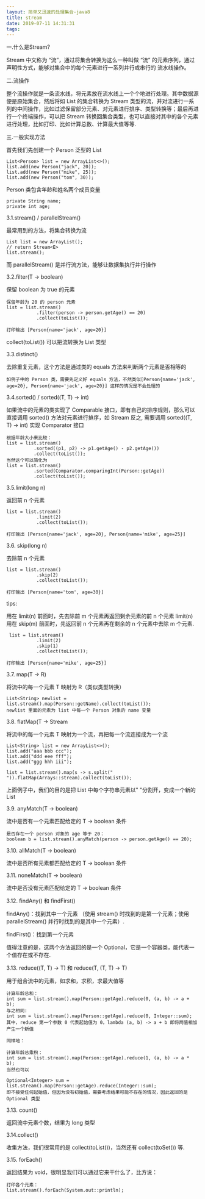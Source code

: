 ```yaml
---
layout: 简单又迅速的处理集合-java8
title: stream
date: 2019-07-11 14:31:31
tags:
---
```

一.什么是Stream?

   Stream 中文称为 “流”，通过将集合转换为这么一种叫做 “流” 的元素序列，通过声明性方式，能够对集合中的每个元素进行一系列并行或串行的
流水线操作。
   
二.流操作
   
   整个流操作就是一条流水线，将元素放在流水线上一个个地进行处理。其中数据源便是原始集合，然后将如 List 的集合转换为 Stream 类型的流，并对流进行一系列的中间操作，比如过滤保留部分元素、对元素进行排序、类型转换等；最后再进行一个终端操作，可以把 Stream 转换回集合类型，也可以直接对其中的各个元素进行处理，比如打印、比如计算总数、计算最大值等等.
   
三.一般实现方法

   首先我们先创建一个 Person 泛型的 List
   
    List<Person> list = new ArrayList<>();
    list.add(new Person("jack", 20));
    list.add(new Person("mike", 25));
    list.add(new Person("tom", 30));
    
   Person 类包含年龄和姓名两个成员变量
   
    private String name;
    private int age;
    
   3.1.stream() / parallelStream()
   
   最常用到的方法，将集合转换为流
   
    List list = new ArrayList();
    // return Stream<E>
    list.stream();
    
   而 parallelStream() 是并行流方法，能够让数据集执行并行操作
   
   3.2.filter(T -> boolean)
   
   保留 boolean 为 true 的元素
   
    保留年龄为 20 的 person 元素
    list = list.stream()
               .filter(person -> person.getAge() == 20)
               .collect(toList());
   
    打印输出 [Person{name='jack', age=20}]
    
   collect(toList()) 可以把流转换为 List 类型
   
   3.3.distinct()
   
   去除重复元素，这个方法是通过类的 equals 方法来判断两个元素是否相等的
   
    如例子中的 Person 类，需要先定义好 equals 方法，不然类似[Person{name='jack', age=20}, Person{name='jack', age=20}] 这样的情况是不会处理的
   
   3.4.sorted() / sorted((T, T) -> int)
   
   如果流中的元素的类实现了 Comparable 接口，即有自己的排序规则，那么可以直接调用 sorted() 方法对元素进行排序，如 Stream
   反之, 需要调用 sorted((T, T) -> int) 实现 Comparator 接口
   
    根据年龄大小来比较：
    list = list.stream()
              .sorted((p1, p2) -> p1.getAge() - p2.getAge())
              .collect(toList());
    当然这个可以简化为
    list = list.stream()
              .sorted(Comparator.comparingInt(Person::getAge))
              .collect(toList());
   3.5.limit(long n)
   
   返回前 n 个元素
   
    list = list.stream()
               .limit(2)
               .collect(toList());
   
    打印输出 [Person{name='jack', age=20}, Person{name='mike', age=25}]
   3.6. skip(long n)
   
   去除前 n 个元素
   
    list = list.stream()
               .skip(2)
               .collect(toList());
   
    打印输出 [Person{name='tom', age=30}]
   tips:
   
   用在 limit(n) 前面时，先去除前 m 个元素再返回剩余元素的前 n 个元素
   limit(n) 用在 skip(m) 前面时，先返回前 n 个元素再在剩余的 n 个元素中去除 m 个元素.
   
     list = list.stream()
               .limit(2)
               .skip(1)
               .collect(toList());
   
    打印输出 [Person{name='mike', age=25}]
   3.7. map(T -> R)
   
   将流中的每一个元素 T 映射为 R（类似类型转换）
   
    List<String> newlist = list.stream().map(Person::getName).collect(toList());
    newlist 里面的元素为 list 中每一个 Person 对象的 name 变量
   
   3.8. flatMap(T -> Stream
   
   将流中的每一个元素 T 映射为一个流，再把每一个流连接成为一个流
   
    List<String> list = new ArrayList<>();
    list.add("aaa bbb ccc");
    list.add("ddd eee fff");
    list.add("ggg hhh iii");
   
    list = list.stream().map(s -> s.split(" ")).flatMap(Arrays::stream).collect(toList());
    
   上面例子中，我们的目的是把 List 中每个字符串元素以" "分割开，变成一个新的 List
   
   3.9. anyMatch(T -> boolean)
   
   流中是否有一个元素匹配给定的 T -> boolean 条件
   
    是否存在一个 person 对象的 age 等于 20：
    boolean b = list.stream().anyMatch(person -> person.getAge() == 20);
   3.10. allMatch(T -> boolean)
   
   流中是否所有元素都匹配给定的 T -> boolean 条件
   
   3.11. noneMatch(T -> boolean)
   
   流中是否没有元素匹配给定的 T -> boolean 条件
   
   3.12. findAny() 和 findFirst()
   
   findAny()：找到其中一个元素 （使用 stream() 时找到的是第一个元素；使用 parallelStream() 并行时找到的是其中一个元素）.
   
   findFirst()：找到第一个元素
   
   值得注意的是，这两个方法返回的是一个 Optional，它是一个容器类，能代表一个值存在或不存在.
   
   3.13. reduce((T, T) -> T) 和 reduce(T, (T, T) -> T)
   
   用于组合流中的元素，如求和，求积，求最大值等
   
    计算年龄总和：
    int sum = list.stream().map(Person::getAge).reduce(0, (a, b) -> a + b);
    与之相同:
    int sum = list.stream().map(Person::getAge).reduce(0, Integer::sum);
    其中，reduce 第一个参数 0 代表起始值为 0，lambda (a, b) -> a + b 即将两值相加产生一个新值
   
    同样地：
   
    计算年龄总乘积：
    int sum = list.stream().map(Person::getAge).reduce(1, (a, b) -> a * b);
    当然也可以
   
    Optional<Integer> sum = list.stream().map(Person::getAge).reduce(Integer::sum);
    即不接受任何起始值，但因为没有初始值，需要考虑结果可能不存在的情况，因此返回的是 Optional 类型
   
   3.13. count()
   
   返回流中元素个数，结果为 long 类型
   
   3.14.collect()
   
   收集方法，我们很常用的是 collect(toList())，当然还有 collect(toSet()) 等.
   
   3.15. forEach()
   
   返回结果为 void，很明显我们可以通过它来干什么了，比方说：
   
    打印各个元素：
    list.stream().forEach(System.out::println);